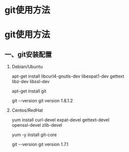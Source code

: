 # git使用方法


# git使用方法
## 一、git安装配置
1. Debian/Ubuntu  
  
    apt-get install libcurl4-gnutls-dev libexpat1-dev gettext \
    libz-dev libssl-dev

    apt-get install git

    git --version
    git version 1.8.1.2

2. Centos/RedHat  
  
    yum install curl-devel expat-devel gettext-devel \
    openssl-devel zlib-devel

    yum -y install git-core

    git --version
    git version 1.7.1
